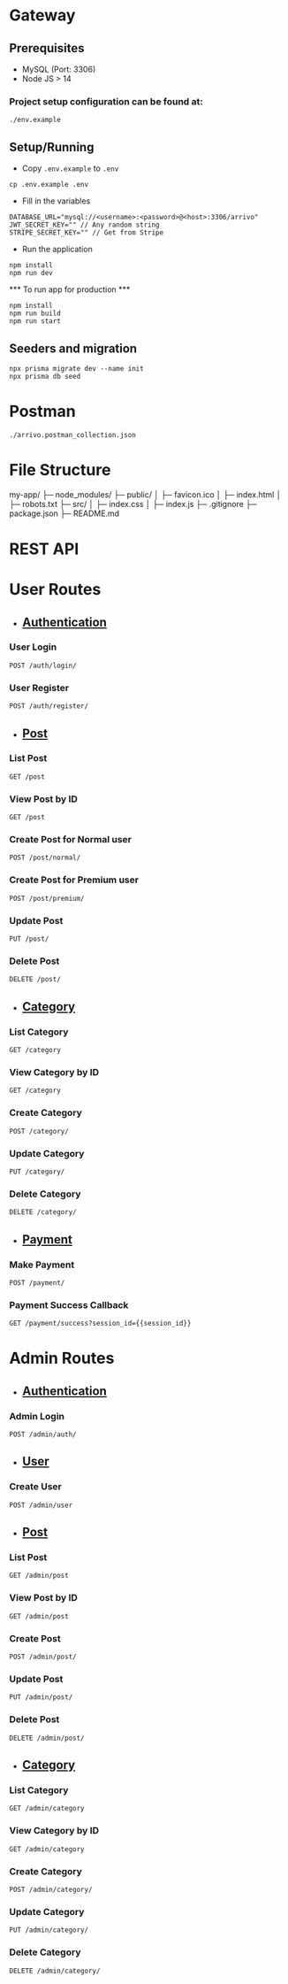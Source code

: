 # Gateway

## Prerequisites

- MySQL (Port: 3306)
- Node JS > 14

### Project setup configuration can be found at:

```
./env.example
```

## Setup/Running

- Copy `.env.example` to `.env`
```
cp .env.example .env
```
- Fill in the variables
```
DATABASE_URL="mysql://<username>:<password>@<host>:3306/arrivo"
JWT_SECRET_KEY="" // Any random string
STRIPE_SECRET_KEY="" // Get from Stripe
```

- Run the application
```
npm install
npm run dev
```

*** To run app for production ***
```
npm install
npm run build
npm run start
```

## Seeders and migration
```
npx prisma migrate dev --name init
npx prisma db seed
```

# Postman
```
./arrivo.postman_collection.json
```

# File Structure

my-app/
├─ node_modules/
├─ public/
│  ├─ favicon.ico
│  ├─ index.html
│  ├─ robots.txt
├─ src/
│  ├─ index.css
│  ├─ index.js
├─ .gitignore
├─ package.json
├─ README.md


# REST API

# User Routes
- ## <u>Authentication</u>
### User Login
`POST /auth/login/`


### User Register

`POST /auth/register/`

- ## <u>Post</u>
### List Post

`GET /post`

### View Post by ID
`GET /post`


### Create Post for Normal user

`POST /post/normal/`

### Create Post for Premium user

`POST /post/premium/`

### Update Post

`PUT /post/`

### Delete Post
`DELETE /post/`


- ## <u>Category</u>
### List Category
`GET /category`

### View Category by ID
`GET /category`

### Create Category
`POST /category/`

### Update Category

`PUT /category/`

### Delete Category
`DELETE /category/`


- ## <u>Payment</u>
### Make Payment
`POST /payment/`

### Payment Success Callback
`GET /payment/success?session_id={{session_id}}`


# Admin Routes

- ## <u>Authentication</u>
### Admin Login
`POST /admin/auth/`



- ## <u>User</u>
### Create User
`POST /admin/user`

- ## <u>Post</u>
### List Post

`GET /admin/post`

### View Post by ID
`GET /admin/post`


### Create Post

`POST /admin/post/`


### Update Post

`PUT /admin/post/`

### Delete Post
`DELETE /admin/post/`


- ## <u>Category</u>
### List Category
`GET /admin/category`

### View Category by ID
`GET /admin/category`

### Create Category
`POST /admin/category/`

### Update Category

`PUT /admin/category/`

### Delete Category
`DELETE /admin/category/`